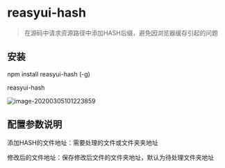 # reasyui-hash

> 在源码中请求资源路径中添加HASH后缀，避免因浏览器缓存引起的问题

## 安装

npm install reasyui-hash (-g)

reasyui-hash

![image-20200305101223859](F:\wd\reasyui-hash\参数说明.png)

## 配置参数说明

添加HASH的文件地址：需要处理的文件或文件夹夹地址

修改后的文件地址：保存修改后文件的文件夹地址，默认为待处理文件夹地址

